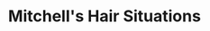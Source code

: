 ---
title: "Mitchell's Hair Situations"
url: /philadelphia/mitchells-hair-situations/
shop: hairdresser
---
